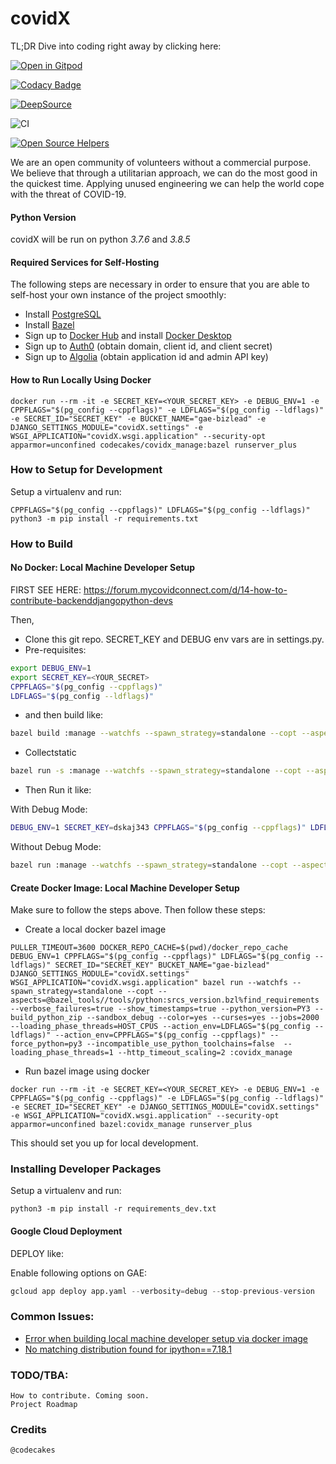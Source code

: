 # covidX

TL;DR Dive into coding right away by clicking here:

[![Open in Gitpod](https://gitpod.io/button/open-in-gitpod.svg)](https://gitpod.io/#snapshot/86df3ba3-ad70-4d11-a3a4-83fd0dd48684)

[![Codacy Badge](https://api.codacy.com/project/badge/Grade/aafaddbe77e549eda4a560ee7d9f76c5)](https://app.codacy.com/gh/Xcov19/covidX?utm_source=github.com&utm_medium=referral&utm_content=Xcov19/covidX&utm_campaign=Badge_Grade_Dashboard)

[![DeepSource](https://static.deepsource.io/deepsource-badge-light-mini.svg)](https://deepsource.io/gh/Xcov19/covidX/?ref=repository-badge)

![CI](https://github.com/Xcov19/covidX/workflows/CI/badge.svg)

[![Open Source Helpers](https://www.codetriage.com/xcov19/covidx/badges/users.svg)](https://www.codetriage.com/xcov19/covidx)

We are an open community of volunteers without a commercial purpose. We believe that through a utilitarian approach, we can do the most good in the quickest time. Applying unused engineering we can help the world cope with the threat of COVID-19.

#### Python Version
covidX will be run on python *3.7.6* and *3.8.5*

#### Required Services for Self-Hosting
The following steps are necessary in order to ensure that you are able to self-host your own instance of the project smoothly:
* Install [PostgreSQL](https://www.postgresql.org/download/)
* Install [Bazel](https://docs.bazel.build/versions/master/install.html)
* Sign up to [Docker Hub](https://hub.docker.com/signup) and install [Docker Desktop](https://www.docker.com/get-started)
* Sign up to [Auth0](https://auth0.com/) (obtain domain, client id, and client secret)
* Sign up to [Algolia](https://www.algolia.com/users/sign_up) (obtain application id and admin API key)

#### How to Run Locally Using Docker
```shell
docker run --rm -it -e SECRET_KEY=<YOUR_SECRET_KEY> -e DEBUG_ENV=1 -e CPPFLAGS="$(pg_config --cppflags)" -e LDFLAGS="$(pg_config --ldflags)" -e SECRET_ID="SECRET_KEY" -e BUCKET_NAME="gae-bizlead" -e DJANGO_SETTINGS_MODULE="covidX.settings" -e WSGI_APPLICATION="covidX.wsgi.application" --security-opt apparmor=unconfined codecakes/covidx_manage:bazel runserver_plus
```

### How to Setup for Development
Setup a virtualenv and run:

```shell script
CPPFLAGS="$(pg_config --cppflags)" LDFLAGS="$(pg_config --ldflags)" python3 -m pip install -r requirements.txt 
```

### How to Build

#### No Docker: Local Machine Developer Setup

FIRST SEE HERE: https://forum.mycovidconnect.com/d/14-how-to-contribute-backenddjangopython-devs

Then,
- Clone this git repo. SECRET_KEY and DEBUG env vars are in settings.py.
- Pre-requisites:
```bash
export DEBUG_ENV=1
export SECRET_KEY=<YOUR_SECRET>
CPPFLAGS="$(pg_config --cppflags)"
LDFLAGS="$(pg_config --ldflags)"
```
- and then build like:
```bash
bazel build :manage --watchfs --spawn_strategy=standalone --copt --aspects=@bazel_tools//tools/python:srcs_version.bzl%find_requirements --verbose_failures=true --show_timestamps=true --python_version=PY3 --build_python_zip --sandbox_debug --color=yes --curses=yes --jobs=20 --loading_phase_threads=HOST_CPUS --action_env=LDFLAGS --action_env=CPPFLAGS --action_env=DEBUG_ENV --action_env=SECRET_KEY

```

- Collectstatic
```bash
bazel run -s :manage --watchfs --spawn_strategy=standalone --copt --aspects=@bazel_tools//tools/python:srcs_version.bzl%find_requirements --verbose_failures=true --show_timestamps=true --python_version=PY3 --build_python_zip --sandbox_debug --color=yes --curses=yes --jobs=200 --loading_phase_threads=HOST_CPUS --action_env=LDFLAGS --action_env=CPPFLAGS --action_env=DEBUG_ENV --action_env=SECRET_KEY -- collectstatic
```
- Then Run it like:

With Debug Mode:

```bash
DEBUG_ENV=1 SECRET_KEY=dskaj343 CPPFLAGS="$(pg_config --cppflags)" LDFLAGS="$(pg_config --ldflags)" bazel run :manage --watchfs --spawn_strategy=standalone --copt --aspects=@bazel_tools//tools/python:srcs_version.bzl%find_requirements --verbose_failures=true --show_timestamps=true --python_version=PY3 --build_python_zip --sandbox_debug --color=yes --curses=yes --jobs=2000 --loading_phase_threads=HOST_CPUS --action_env=LDFLAGS --action_env=CPPFLAGS --action_env=DEBUG_ENV --action_env=SECRET_KEY -- runserver_plus 0.0.0.0:8000
```

Without Debug Mode:
```bash
bazel run :manage --watchfs --spawn_strategy=standalone --copt --aspects=@bazel_tools//tools/python:srcs_version.bzl%find_requirements --verbose_failures=true --show_timestamps=true --python_version=PY3 --build_python_zip --sandbox_debug --color=yes --curses=yes --jobs=20 --loading_phase_threads=HOST_CPUS --action_env=LDFLAGS --action_env=CPPFLAGS --action_env=DEBUG_ENV --action_env=SECRET_KEY -- runserver_plus

```

#### Create Docker Image: Local Machine Developer Setup

Make sure to follow the steps above. Then follow these steps:

- Create a local docker bazel image
```shell
PULLER_TIMEOUT=3600 DOCKER_REPO_CACHE=$(pwd)/docker_repo_cache DEBUG_ENV=1 CPPFLAGS="$(pg_config --cppflags)" LDFLAGS="$(pg_config --ldflags)" SECRET_ID="SECRET_KEY" BUCKET_NAME="gae-bizlead" DJANGO_SETTINGS_MODULE="covidX.settings" WSGI_APPLICATION="covidX.wsgi.application" bazel run --watchfs --spawn_strategy=standalone --copt --aspects=@bazel_tools//tools/python:srcs_version.bzl%find_requirements --verbose_failures=true --show_timestamps=true --python_version=PY3 --build_python_zip --sandbox_debug --color=yes --curses=yes --jobs=2000 --loading_phase_threads=HOST_CPUS --action_env=LDFLAGS="$(pg_config --ldflags)" --action_env=CPPFLAGS="$(pg_config --cppflags)" --force_python=py3 --incompatible_use_python_toolchains=false  --loading_phase_threads=1 --http_timeout_scaling=2 :covidx_manage
```

- Run bazel image using docker
```shell
docker run --rm -it -e SECRET_KEY=<YOUR_SECRET_KEY> -e DEBUG_ENV=1 -e CPPFLAGS="$(pg_config --cppflags)" -e LDFLAGS="$(pg_config --ldflags)" -e SECRET_ID="SECRET_KEY" -e DJANGO_SETTINGS_MODULE="covidX.settings" -e WSGI_APPLICATION="covidX.wsgi.application" --security-opt apparmor=unconfined bazel:covidx_manage runserver_plus
```

This should set you up for local development.

### Installing Developer Packages
Setup a virtualenv and run:

```shell script
python3 -m pip install -r requirements_dev.txt 
```

#### Google Cloud Deployment

DEPLOY like:

Enable following options on GAE:

```python
gcloud app deploy app.yaml --verbosity=debug --stop-previous-version
```


### Common Issues:
* [Error when building local machine developer setup via docker image](https://github.com/Xcov19/covidX/issues/50)
* [No matching distribution found for ipython==7.18.1](https://github.com/Xcov19/covidX/issues/57)

### TODO/TBA:
    How to contribute. Coming soon.
    Project Roadmap

### Credits

    @codecakes
